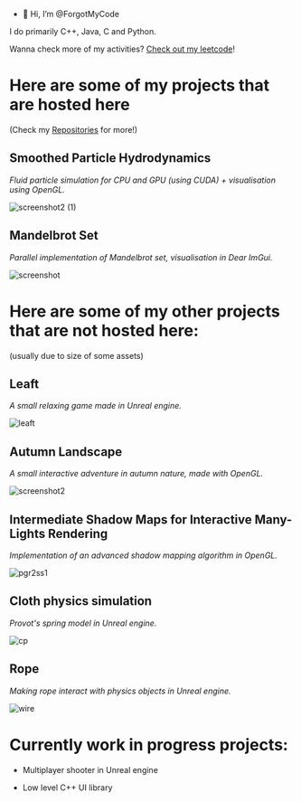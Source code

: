 - 👋 Hi, I’m @ForgotMyCode

I do primarily C++, Java, C and Python.

Wanna check more of my activities? [Check out my leetcode](https://leetcode.com/Fctoplasm/)!

# Here are some of my projects that are hosted here

(Check my [Repositories](https://github.com/ForgotMyCode?tab=repositories) for more!)

## Smoothed Particle Hydrodynamics

*Fluid particle simulation for CPU and GPU (using CUDA) + visualisation using OpenGL.*

![screenshot2 (1)](https://github.com/ForgotMyCode/ForgotMyCode/assets/79061723/13137884-d5a5-4a95-b747-ef4ff4b6d83f)

## Mandelbrot Set

*Parallel implementation of Mandelbrot set, visualisation in Dear ImGui.*

![screenshot](https://github.com/ForgotMyCode/ForgotMyCode/assets/79061723/a847f2d2-a644-4b6a-8cc1-6ab361bf92f9)

# Here are some of my other projects that are not hosted here:

(usually due to size of some assets)

## Leaft

*A small relaxing game made in Unreal engine.*

![leaft](https://github.com/ForgotMyCode/ForgotMyCode/assets/79061723/94be00f8-e6ea-44dd-91e6-f9148c5556af)

## Autumn Landscape

*A small interactive adventure in autumn nature, made with OpenGL.*

![screenshot2](https://github.com/ForgotMyCode/ForgotMyCode/assets/79061723/09e5e5d0-bfb8-49e0-8e53-a36321eb92ec)

## Intermediate Shadow Maps for Interactive Many-Lights Rendering

*Implementation of an advanced shadow mapping algorithm in OpenGL.*

![pgr2ss1](https://github.com/ForgotMyCode/ForgotMyCode/assets/79061723/6d00579c-182a-4e82-ab80-fdffa1f3905c)

## Cloth physics simulation

*Provot's spring model in Unreal engine.*

![cp](https://github.com/ForgotMyCode/ForgotMyCode/assets/79061723/b7c6d65b-66eb-49fc-a1de-6fee91a1384b)

## Rope

*Making rope interact with physics objects in Unreal engine.*

![wire](https://github.com/ForgotMyCode/ForgotMyCode/assets/79061723/7a9766ec-8cf0-4865-873c-1e8070bba090)

# Currently work in progress projects:

 - Multiplayer shooter in Unreal engine

 - Low level C++ UI library
